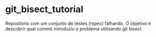 git_bisect_tutorial
===================

Repositório com um conjunto de testes (rspec) falhando. O objetivo é descobrir qual commit introduziu o problema utilizando git bisect